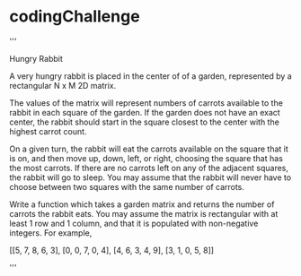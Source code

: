 # codingChallenge

'''

Hungry Rabbit

A very hungry rabbit is placed in the center of of a garden, represented by a rectangular N x M 2D matrix.

The values of the matrix will represent numbers of carrots available to the rabbit in each square of the garden. If the garden does not have an exact center, the rabbit should start in the square closest to the center with the highest carrot count.

On a given turn, the rabbit will eat the carrots available on the square that it is on, and then move up, down, left, or right, choosing the square that has the most carrots. If there are no carrots left on any of the adjacent squares, the rabbit will go to sleep. You may assume that the rabbit will never have to choose between two squares with the same number of carrots.

Write a function which takes a garden matrix and returns the number of carrots the rabbit eats. You may assume the matrix is rectangular with at least 1 row and 1 column, and that it is populated with non-negative integers. For example,

[[5, 7, 8, 6, 3],
 [0, 0, 7, 0, 4],
 [4, 6, 3, 4, 9],
 [3, 1, 0, 5, 8]]

'''
